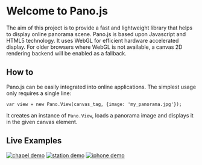 Welcome to Pano.js
==================

The aim of this project is to provide a fast and lightweight library that helps to display online panorama scene. Pano.js is based upon Javascript and HTML5 technology. It uses WebGL for efficient hardware accelerated display. For older browsers where WebGL is not available, a canvas 2D rendering backend will be enabled as a fallback.

How to
------

Pano.js can be easily integrated into online applications. The simplest usage only requires a single line:

    var view = new Pano.View(canvas_tag, {image: 'my_panorama.jpg'});

It creates an instance of `Pano.View`, loads a panorama image and displays it in the given canvas element.

Live Examples
-------------

[![chapel demo](https://raw.github.com/humu2009/Pano.js/master/screenshots/chapel.jpg)](http://humu2009.github.io/Pano.js/examples/basic.html)
[![station demo](https://raw.github.com/humu2009/Pano.js/master/screenshots/station.jpg)](http://humu2009.github.io/Pano.js/examples/software_rendering.html)
[![iphone demo](https://raw.github.com/humu2009/Pano.js/master/screenshots/iphone.jpg)](http://humu2009.github.io/Pano.js/examples/css3d.html)
